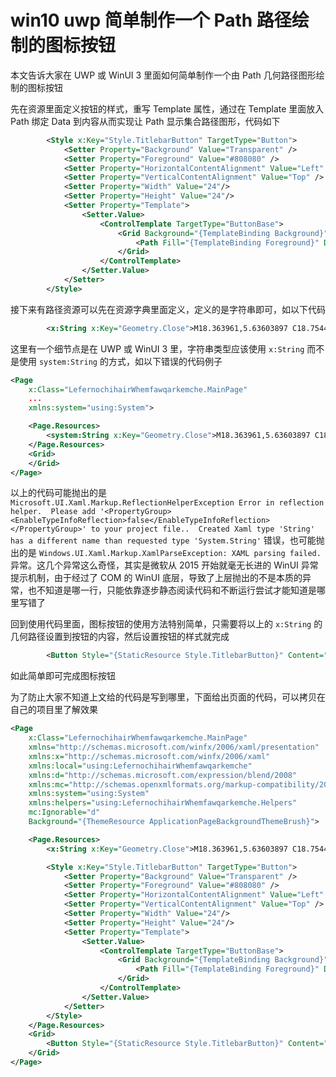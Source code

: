 # win10 uwp 简单制作一个 Path 路径绘制的图标按钮

本文告诉大家在 UWP 或 WinUI 3 里面如何简单制作一个由 Path 几何路径图形绘制的图标按钮

<!--more-->
<!-- CreateTime:2023/9/20 15:11:27 -->

<!-- 发布 -->
<!-- 博客 -->

先在资源里面定义按钮的样式，重写 Template 属性，通过在 Template 里面放入 Path 绑定 Data 到内容从而实现让 Path 显示集合路径图形，代码如下

```xml
        <Style x:Key="Style.TitlebarButton" TargetType="Button">
            <Setter Property="Background" Value="Transparent" />
            <Setter Property="Foreground" Value="#808080" />
            <Setter Property="HorizontalContentAlignment" Value="Left" />
            <Setter Property="VerticalContentAlignment" Value="Top" />
            <Setter Property="Width" Value="24"/>
            <Setter Property="Height" Value="24"/>
            <Setter Property="Template">
                <Setter.Value>
                    <ControlTemplate TargetType="ButtonBase">
                        <Grid Background="{TemplateBinding Background}">
                            <Path Fill="{TemplateBinding Foreground}" Data="{TemplateBinding Content}"></Path>
                        </Grid>
                    </ControlTemplate>
                </Setter.Value>
            </Setter>
        </Style>
```

接下来有路径资源可以先在资源字典里面定义，定义的是字符串即可，如以下代码

```xml
        <x:String x:Key="Geometry.Close">M18.363961,5.63603897 C18.7544853,6.02656326 18.7544853,6.65972824 18.363961,7.05025253 L13.4142136,12 L18.363961,16.9497475 C18.7544853,17.3402718 18.7544853,17.9734367 18.363961,18.363961 C17.9734367,18.7544853 17.3402718,18.7544853 16.9497475,18.363961 L12,13.4142136 L7.05025253,18.363961 C6.65972824,18.7544853 6.02656326,18.7544853 5.63603897,18.363961 C5.24551468,17.9734367 5.24551468,17.3402718 5.63603897,16.9497475 L10.5857864,12 L5.63603897,7.05025253 C5.24551468,6.65972824 5.24551468,6.02656326 5.63603897,5.63603897 C6.02656326,5.24551468 6.65972824,5.24551468 7.05025253,5.63603897 L12,10.5857864 L16.9497475,5.63603897 C17.3402718,5.24551468 17.9734367,5.24551468 18.363961,5.63603897 Z</x:String>
```

这里有一个细节点是在 UWP 或 WinUI 3 里，字符串类型应该使用 `x:String` 而不是使用 `system:String` 的方式，如以下错误的代码例子

```xml
<Page
    x:Class="LefernochihairWhemfawqarkemche.MainPage"
    ...
    xmlns:system="using:System">

    <Page.Resources>
        <system:String x:Key="Geometry.Close">M18.363961,5.63603897 C18.7544853,6.02656326 18.7544853,6.65972824 18.363961,7.05025253 L13.4142136,12 L18.363961,16.9497475 C18.7544853,17.3402718 18.7544853,17.9734367 18.363961,18.363961 C17.9734367,18.7544853 17.3402718,18.7544853 16.9497475,18.363961 L12,13.4142136 L7.05025253,18.363961 C6.65972824,18.7544853 6.02656326,18.7544853 5.63603897,18.363961 C5.24551468,17.9734367 5.24551468,17.3402718 5.63603897,16.9497475 L10.5857864,12 L5.63603897,7.05025253 C5.24551468,6.65972824 5.24551468,6.02656326 5.63603897,5.63603897 C6.02656326,5.24551468 6.65972824,5.24551468 7.05025253,5.63603897 L12,10.5857864 L16.9497475,5.63603897 C17.3402718,5.24551468 17.9734367,5.24551468 18.363961,5.63603897 Z</system:String>
    </Page.Resources>
    <Grid>
    </Grid>
</Page>
```

以上的代码可能抛出的是 `Microsoft.UI.Xaml.Markup.ReflectionHelperException Error in reflection helper.  Please add '<PropertyGroup><EnableTypeInfoReflection>false</EnableTypeInfoReflection></PropertyGroup>' to your project file..  Created Xaml type 'String' has a different name than requested type 'System.String'` 错误，也可能抛出的是 `Windows.UI.Xaml.Markup.XamlParseException: XAML parsing failed.` 异常。这几个异常这么奇怪，其实是微软从 2015 开始就毫无长进的 WinUI 异常提示机制，由于经过了 COM 的 WinUI 底层，导致了上层抛出的不是本质的异常，也不知道是哪一行，只能依靠逐步静态阅读代码和不断运行尝试才能知道是哪里写错了

回到使用代码里面，图标按钮的使用方法特别简单，只需要将以上的 `x:String` 的几何路径设置到按钮的内容，然后设置按钮的样式就完成

```xml
        <Button Style="{StaticResource Style.TitlebarButton}" Content="{StaticResource Geometry.Close}"></Button>
```

如此简单即可完成图标按钮

为了防止大家不知道上文给的代码是写到哪里，下面给出页面的代码，可以拷贝在自己的项目里了解效果

```xml
<Page
    x:Class="LefernochihairWhemfawqarkemche.MainPage"
    xmlns="http://schemas.microsoft.com/winfx/2006/xaml/presentation"
    xmlns:x="http://schemas.microsoft.com/winfx/2006/xaml"
    xmlns:local="using:LefernochihairWhemfawqarkemche"
    xmlns:d="http://schemas.microsoft.com/expression/blend/2008"
    xmlns:mc="http://schemas.openxmlformats.org/markup-compatibility/2006"
    xmlns:system="using:System"
    xmlns:helpers="using:LefernochihairWhemfawqarkemche.Helpers"
    mc:Ignorable="d"
    Background="{ThemeResource ApplicationPageBackgroundThemeBrush}">

    <Page.Resources>
        <x:String x:Key="Geometry.Close">M18.363961,5.63603897 C18.7544853,6.02656326 18.7544853,6.65972824 18.363961,7.05025253 L13.4142136,12 L18.363961,16.9497475 C18.7544853,17.3402718 18.7544853,17.9734367 18.363961,18.363961 C17.9734367,18.7544853 17.3402718,18.7544853 16.9497475,18.363961 L12,13.4142136 L7.05025253,18.363961 C6.65972824,18.7544853 6.02656326,18.7544853 5.63603897,18.363961 C5.24551468,17.9734367 5.24551468,17.3402718 5.63603897,16.9497475 L10.5857864,12 L5.63603897,7.05025253 C5.24551468,6.65972824 5.24551468,6.02656326 5.63603897,5.63603897 C6.02656326,5.24551468 6.65972824,5.24551468 7.05025253,5.63603897 L12,10.5857864 L16.9497475,5.63603897 C17.3402718,5.24551468 17.9734367,5.24551468 18.363961,5.63603897 Z</x:String>

        <Style x:Key="Style.TitlebarButton" TargetType="Button">
            <Setter Property="Background" Value="Transparent" />
            <Setter Property="Foreground" Value="#808080" />
            <Setter Property="HorizontalContentAlignment" Value="Left" />
            <Setter Property="VerticalContentAlignment" Value="Top" />
            <Setter Property="Width" Value="24"/>
            <Setter Property="Height" Value="24"/>
            <Setter Property="Template">
                <Setter.Value>
                    <ControlTemplate TargetType="ButtonBase">
                        <Grid Background="{TemplateBinding Background}">
                            <Path Fill="{TemplateBinding Foreground}" Data="{TemplateBinding Content}"></Path>
                        </Grid>
                    </ControlTemplate>
                </Setter.Value>
            </Setter>
        </Style>
    </Page.Resources>
    <Grid>
        <Button Style="{StaticResource Style.TitlebarButton}" Content="{StaticResource Geometry.Close}" Click="Button_OnClick"></Button>
    </Grid>
</Page>
```

